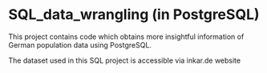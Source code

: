 # SQL_data_wrangling (in PostgreSQL)

This project contains code which obtains more insightful information of German population data using PostgreSQL.

The dataset used in this SQL project is accessible via inkar.de website
